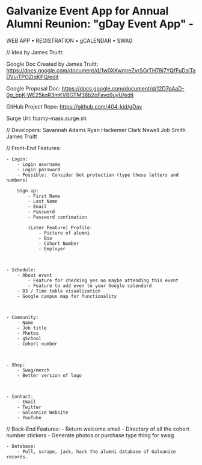 # Galvanize Event App for Annual Alumni Reunion:  "gDay Event App" -

WEB APP • REGISTRATION • gCALENDAR • SWAG


// Idea by James Truitt:


Google Doc Created by James Truitt: https://docs.google.com/document/d/1w0XKwmreZvrSGrTH78j7YQfFuDsITaDVuiTPOZIqKPQ/edit

Google Proposal Doc:
https://docs.google.com/document/d/12D7pAaD-0g_bpK-WE25kqR3mKVBGTM38b2oFavo9uyU/edit

GitHub Project Repo:
https://github.com/404-kid/gDay

Surge Url: foamy-mass.surge.sh




// Developers: Savannah Adams
               Ryan Hackemer
               Clark Newell
               Job Smith
               James Truitt




// Front-End Features:
    
    
    
    - Login:
        - Login username
        - Login password
        - Possible:  Consider bot protection (type these letters and numbers)

        Sign up:
            - First Name
            - Last Name
            - Email
            - Password
            - Password confimation

            (Later Feature) Profile:
                - Picture of alumni
                - Bio
                - Cohort Number
                - Employer
        
    
    
    - Schedule:
        - About event
            - Feature for checking yes no maybe attending this event
            - Feature to add even to your Google calendard
        - D3 / Time table visualization
        - Google campus map for functionality
    
    
    
    - Community:
        - Name
        - Job title
        - Photos
        - gSchool 
        - Cohort number
    
    
    
    - Shop: 
        - Swag/merch
        - Better version of logo



    - Contact:
        - Email
        - Twitter
        - Galvanize Website
        - YouTube




// Back-End Features:
    - Return welcome email
    - Directory of all the cohort number stickers
    - Generate photos or purchase type thing for swag


    - Database:
        - Pull, scrape, jack, hack the alumni database of Galvanize records.